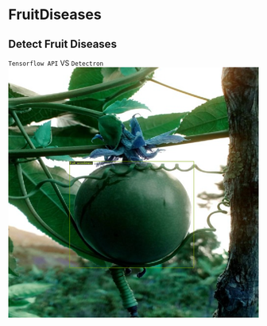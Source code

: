 # FruitDiseases
## Detect Fruit Diseases
`Tensorflow API` VS `Detectron` </br>
![This is an image](https://github.com/Awes19-byte/PlantDiseases/blob/main/fruit%20diseases.png)
